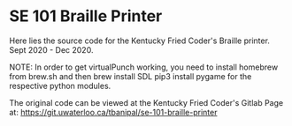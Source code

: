 # SE 101 Braille Printer

Here lies the source code for the Kentucky Fried Coder's Braille printer.
Sept 2020 - Dec 2020.



NOTE: In order to get virtualPunch working, you need to install homebrew from brew.sh and then
brew install SDL
pip3 install pygame
for the respective python modules.

The original code can be viewed at the Kentucky Fried Coder's Gitlab Page at:
https://git.uwaterloo.ca/tbanipal/se-101-braille-printer
